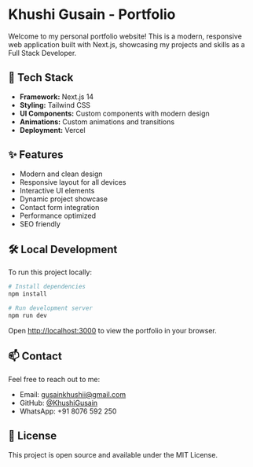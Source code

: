 # Khushi Gusain - Portfolio

Welcome to my personal portfolio website! This is a modern, responsive web application built with Next.js, showcasing my projects and skills as a Full Stack Developer.

## 🚀 Tech Stack

- **Framework:** Next.js 14
- **Styling:** Tailwind CSS
- **UI Components:** Custom components with modern design
- **Animations:** Custom animations and transitions
- **Deployment:** Vercel

## ✨ Features

- Modern and clean design
- Responsive layout for all devices
- Interactive UI elements
- Dynamic project showcase
- Contact form integration
- Performance optimized
- SEO friendly

## 🛠️ Local Development

To run this project locally:

```bash
# Install dependencies
npm install

# Run development server
npm run dev
```

Open [http://localhost:3000](http://localhost:3000) to view the portfolio in your browser.

## 📫 Contact

Feel free to reach out to me:
- Email: gusainkhushii@gmail.com
- GitHub: [@KhushiGusain](https://github.com/KhushiGusain)
- WhatsApp: +91 8076 592 250

## 📝 License

This project is open source and available under the MIT License.

